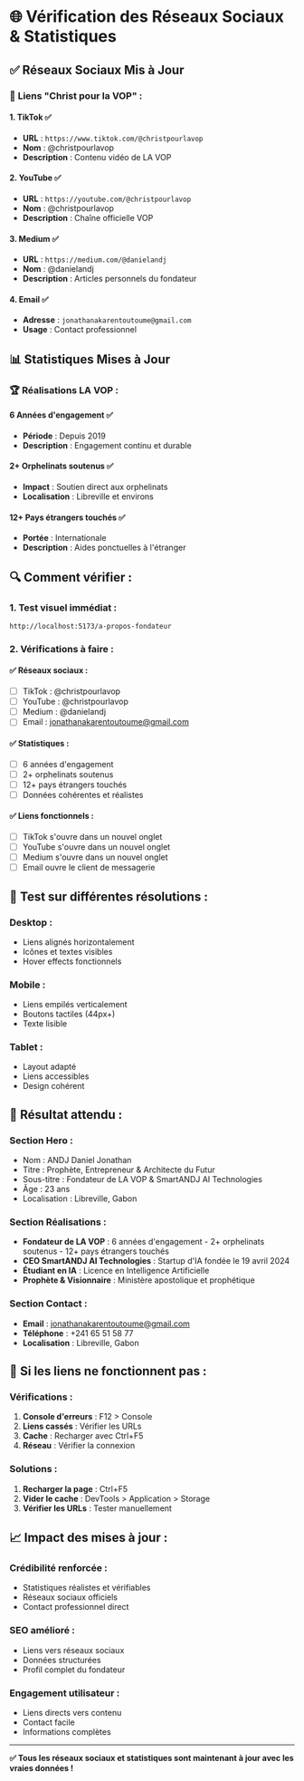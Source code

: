 # 🌐 Vérification des Réseaux Sociaux & Statistiques

## ✅ Réseaux Sociaux Mis à Jour

### 📱 **Liens "Christ pour la VOP" :**

#### 1. **TikTok** ✅
- **URL** : `https://www.tiktok.com/@christpourlavop`
- **Nom** : @christpourlavop
- **Description** : Contenu vidéo de LA VOP

#### 2. **YouTube** ✅
- **URL** : `https://youtube.com/@christpourlavop`
- **Nom** : @christpourlavop
- **Description** : Chaîne officielle VOP

#### 3. **Medium** ✅
- **URL** : `https://medium.com/@danielandj`
- **Nom** : @danielandj
- **Description** : Articles personnels du fondateur

#### 4. **Email** ✅
- **Adresse** : `jonathanakarentoutoume@gmail.com`
- **Usage** : Contact professionnel

## 📊 **Statistiques Mises à Jour**

### 🏆 **Réalisations LA VOP :**

#### **6 Années d'engagement** ✅
- **Période** : Depuis 2019
- **Description** : Engagement continu et durable

#### **2+ Orphelinats soutenus** ✅
- **Impact** : Soutien direct aux orphelinats
- **Localisation** : Libreville et environs

#### **12+ Pays étrangers touchés** ✅
- **Portée** : Internationale
- **Description** : Aides ponctuelles à l'étranger

## 🔍 **Comment vérifier :**

### 1. **Test visuel immédiat :**
```
http://localhost:5173/a-propos-fondateur
```

### 2. **Vérifications à faire :**

#### ✅ **Réseaux sociaux :**
- [ ] TikTok : @christpourlavop
- [ ] YouTube : @christpourlavop
- [ ] Medium : @danielandj
- [ ] Email : jonathanakarentoutoume@gmail.com

#### ✅ **Statistiques :**
- [ ] 6 années d'engagement
- [ ] 2+ orphelinats soutenus
- [ ] 12+ pays étrangers touchés
- [ ] Données cohérentes et réalistes

#### ✅ **Liens fonctionnels :**
- [ ] TikTok s'ouvre dans un nouvel onglet
- [ ] YouTube s'ouvre dans un nouvel onglet
- [ ] Medium s'ouvre dans un nouvel onglet
- [ ] Email ouvre le client de messagerie

## 📱 **Test sur différentes résolutions :**

### **Desktop :**
- Liens alignés horizontalement
- Icônes et textes visibles
- Hover effects fonctionnels

### **Mobile :**
- Liens empilés verticalement
- Boutons tactiles (44px+)
- Texte lisible

### **Tablet :**
- Layout adapté
- Liens accessibles
- Design cohérent

## 🎯 **Résultat attendu :**

### **Section Hero :**
- Nom : ANDJ Daniel Jonathan
- Titre : Prophète, Entrepreneur & Architecte du Futur
- Sous-titre : Fondateur de LA VOP & SmartANDJ AI Technologies
- Âge : 23 ans
- Localisation : Libreville, Gabon

### **Section Réalisations :**
- **Fondateur de LA VOP** : 6 années d'engagement - 2+ orphelinats soutenus - 12+ pays étrangers touchés
- **CEO SmartANDJ AI Technologies** : Startup d'IA fondée le 19 avril 2024
- **Étudiant en IA** : Licence en Intelligence Artificielle
- **Prophète & Visionnaire** : Ministère apostolique et prophétique

### **Section Contact :**
- **Email** : jonathanakarentoutoume@gmail.com
- **Téléphone** : +241 65 51 58 77
- **Localisation** : Libreville, Gabon

## 🚨 **Si les liens ne fonctionnent pas :**

### **Vérifications :**
1. **Console d'erreurs** : F12 > Console
2. **Liens cassés** : Vérifier les URLs
3. **Cache** : Recharger avec Ctrl+F5
4. **Réseau** : Vérifier la connexion

### **Solutions :**
1. **Recharger la page** : Ctrl+F5
2. **Vider le cache** : DevTools > Application > Storage
3. **Vérifier les URLs** : Tester manuellement

## 📈 **Impact des mises à jour :**

### **Crédibilité renforcée :**
- Statistiques réalistes et vérifiables
- Réseaux sociaux officiels
- Contact professionnel direct

### **SEO amélioré :**
- Liens vers réseaux sociaux
- Données structurées
- Profil complet du fondateur

### **Engagement utilisateur :**
- Liens directs vers contenu
- Contact facile
- Informations complètes

---

**✅ Tous les réseaux sociaux et statistiques sont maintenant à jour avec les vraies données !**
